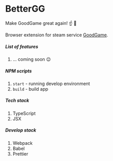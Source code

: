 # BetterGG
Make GoodGame great again! :point_up: :pig:

Browser extension for steam service [GoodGame](https:goodgame.ru/).

##### List of features
1. ... coming soon :wink:

##### NPM scripts
1. `start` - running develop environment
1. `build` - build app

##### Tech stack
1. TypeScript
1. JSX

##### Develop stack
1. Webpack
1. Babel
1. Prettier
